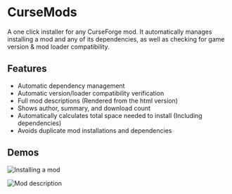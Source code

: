 # CurseMods

A one click installer for any CurseForge mod. It automatically manages installing a mod and any of its dependencies, 
as well as checking for game version & mod loader compatibility.

## Features

* Automatic dependency management
* Automatic version/loader compatibility verification
* Full mod descriptions (Rendered from the html version)
* Shows author, summary, and download count
* Automatically calculates total space needed to install (Including dependencies)
* Avoids duplicate mod installations and dependencies

## Demos

![Installing a mod](https://gitlab.com/deftware/cursemods/raw/master/assets/demo.gif)

![Mod description](https://gitlab.com/deftware/cursemods/raw/master/assets/description.png)
